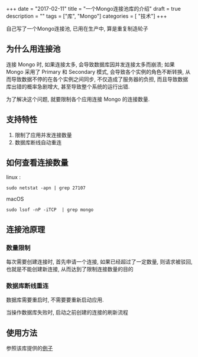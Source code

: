 +++
date = "2017-02-11"
title = "一个Mongo连接池库的介绍"
draft = true
description = ""
tags        = ["库", "Mongo"]
categories = [ "技术"]
+++

自己写了一个Mongo连接池, 已用在生产中, 算是重复制造轮子

<!--more-->
 
## 为什么用连接池

连接 Mongo 时, 如果连接太多, 会导致数据库因并发连接太多而崩溃; 如果 Mongo 采用了 Primary 和 Secondary 模式, 会导致各个实例的角色不断转换, 从而导致数据不停的在各个实例之间同步, 不仅造成了服务器的负担, 而且导致数据库出错的概率急剧增大, 甚至导致整个系统的运行出错.

为了解决这个问题, 就要限制各个应用连接 Mongo 的连接数量. 

## 支持特性

1. 限制了应用并发连接数量
2. 数据库断线自动重连

## 如何查看连接数量
linux :
```
sudo netstat -apn | grep 27107
```

macOS
```
sudo lsof -nP -iTCP  | grep mongo
```


## 连接池原理

### 数量限制

每次需要创建连接时, 首先申请一个连接, 如果已经超过了一定数量, 则请求被驳回, 也就是不能创建新连接, 从而达到了限制连接数量的目的

### 数据库断线重连

数据库需要重启时, 不需要要重新启动应用.

当操作数据库失败时, 启动之前创建的连接的刷新流程

## 使用方法

参照该库提供的[例子](https://github.com/ssor/mongopool/blob/master/example/main.go)
